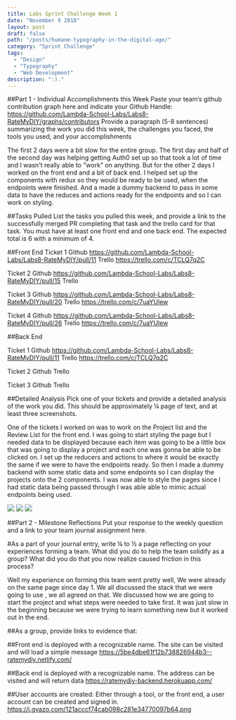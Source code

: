 ```yaml
---
title: Labs Sprint Challenge Week 1
date: "November 9 2018"
layout: post
draft: false
path: "/posts/humane-typography-in-the-digital-age/"
category: "Sprint Challenge"
tags:
  - "Design"
  - "Typography"
  - "Web Development"
description: ":)."
---
```


##Part 1 - Individual Accomplishments this Week
Paste your team’s github contribution graph here and indicate your Github Handle:
https://github.com/Lambda-School-Labs/Labs8-RateMyDIY/graphs/contributors
Provide a paragraph (5-8 sentences) summarizing the work you did this week, the challenges you faced, the tools you used, and your accomplishments

The first 2 days were a bit slow for the entire group. The first day and half of the second day was helping getting Auth0 set up so that took a lot of time and I wasn't really able to "work" on anything. But for the other 2 days I worked on the front end and a bit of back end. I helped set up the components with redux so they would be ready to be used, when the endpoints were finished. And a made a dummy backend to pass in some data to have the reduces and actions ready for the endpoints and so I can work on styling.

##Tasks Pulled
List the tasks you pulled this week, and provide a link to the successfully merged PR completing that task and the trello card for that task.  You must have at least one front end and one back end. The expected total is 6 with a minimum of 4.

##Front End
Ticket 1
Github https://github.com/Lambda-School-Labs/Labs8-RateMyDIY/pull/11
Trello https://trello.com/c/TCLQ7q2C

Ticket 2
Github https://github.com/Lambda-School-Labs/Labs8-RateMyDIY/pull/15
Trello

Ticket 3
Github https://github.com/Lambda-School-Labs/Labs8-RateMyDIY/pull/20
Trello https://trello.com/c/7uaYUlew

Ticket 4
Github https://github.com/Lambda-School-Labs/Labs8-RateMyDIY/pull/26
Trello https://trello.com/c/7uaYUlew

##Back End



Ticket 1
Github https://github.com/Lambda-School-Labs/Labs8-RateMyDIY/pull/11
Trello https://trello.com/c/TCLQ7q2C

Ticket 2
Github
Trello

Ticket 3
Github
Trello

##Detailed Analysis
Pick one of your tickets and provide a detailed analysis of the work you did.  This should be approximately ¼ page of text, and at least three screenshots.

One of the tickets I worked on was to work on the Project list and the Review List for the front end. I was going to start styling the page but I needed data to be displayed because each item was going to be a little box that was going to display a project and each one was gonna be able to be clicked on. I set up the reducers and actions to where it would be exactly the same if we were to have the endpoints ready. So then I made a dummy backend with some static data and some endpoints so I can display the projects onto the 2 components. I was now able to style the pages since I had static data being passed through I was able able to mimic actual endpoints being used.

<img src="https://i.gyazo.com/c52baae25e9222d2097fba9d62c9c3bc.png">
<img src="https://i.gyazo.com/69b82579958d1d7ffb2f36542c9181a1.png">
<img src="https://i.gyazo.com/933b2e47d4848ea501f469a9d7b22924.png">


##Part 2 - Milestone Reflections
Put your response to the weekly question and a link to your team journal assignment here.


#As a part of your journal entry, write ¼ to ½ a page reflecting on your experiences forming a team. What did you do to help the team solidify as a group? What did you do that you now realize caused friction in this process?

Well my experience on forming this team went pretty well, We were already on the same page since day 1. We all discussed the stack that we were going to use , we all agreed on that. We discussed how we are going to start the project and what steps were needed to take first. It was just slow in the beginning because we were trying to learn something new but it worked out in the end.


##As a group, provide links to evidence that:

##Front end is deployed with a recognizable name. The site can be visited and will load a simple message
https://5be4dbe61f12b738826944b3--ratemydiy.netlify.com/

##Back end is deployed with a recognizable name. The address can be visited and will return data
https://ratemydiy-backend.herokuapp.com/

##User accounts are created: Either through a tool, or the front end, a user account can be created and signed in.
https://i.gyazo.com/121acccf74cab098c281e34770097b64.png